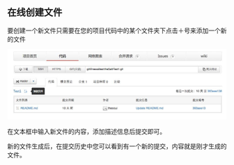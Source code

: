 ## 在线创建文件

要创建一个新文件只需要在您的项目代码中的某个文件夹下点击＋号来添加一个新的文件

![](images/FAQ_2_6_1.jpg)
 
在文本框中输入新文件的内容，添加描述信息后提交即可。

新的文件生成后，在提交历史中您可以看到有一个新的提交，内容就是刚才生成的文件。
